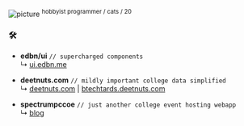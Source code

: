 ![picture](https://github.com/kewkartik/kewkartik/assets/108450560/643f0167-e226-4d78-93ac-174a9acc1451)
<sup> hobbyist programmer / cats / 20</sup>

### 🛠️ 

- **edbn/ui** `// supercharged components`  
  ↳ [ui.edbn.me](https://ui.edbn.me/)

- **deetnuts.com** `// mildly important college data simplified`  
  ↳ [deetnuts.com](https://deetnuts.com/) | [btechtards.deetnuts.com](https://btechtards.deetnuts.com/)

- **spectrumpccoe** `// just another college event hosting webapp`  
  ↳ [blog](https://kew.edbn.me/blog/02-building-a-service-to-manage-college-events-mostly-self-hosted/)
